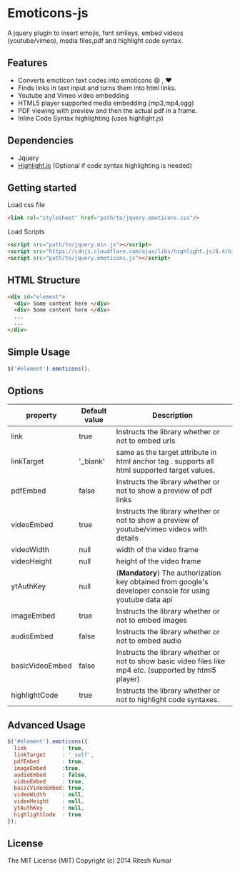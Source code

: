 Emoticons-js
============

A jquery plugin to insert emojis, font smileys, embed videos (youtube/vimeo), media files,pdf and highlight code syntax.

Features
--------

* Converts emoticon text codes into emoticons :smile: , :heart:
* Finds links in text input and turns them into html links.
* Youtube and Vimeo video embedding
* HTML5 player supported media embedding (mp3,mp4,ogg)
* PDF viewing with preview and then the actual pdf in a frame.
* Inline Code Syntax highlighting (uses highlight.js)

Dependencies
------------
* Jquery
* [Highlight.js](https://highlightjs.org/) (Optional if code syntax highlighting is needed)

Getting started
---------------

Load css file
```html
<link rel="stylesheet" href="path/to/jquery.emoticons.css"/>
```

Load Scripts
```html
<script src="path/to/jquery.min.js"></script>
<script src="https://cdnjs.cloudflare.com/ajax/libs/highlight.js/8.4/highlight.min.js"></script> <!--==== Optional =====-->
<script src="path/to/jquery.emoticons.js"></script>
```

HTML Structure
--------------
```html
<div id="element">
  <div> Some content here </div>
  <div> Some content here </div>
  ...
  ...
</div>
```

Simple Usage
------------
```javascript
$('#element').emoticons();
```

Options
-------
property|Default value|Description
--------|-------------|-----------
link|true|Instructs the library whether or not to embed urls
linkTarget|'_blank'|same as the target attribute in html anchor tag . supports all html supported target values.
pdfEmbed|false|Instructs the library whether or not to show a preview of pdf links
videoEmbed|true|Instructs the library whether or not to show a preview of youtube/vimeo videos with details
videoWidth|null|width of the video frame
videoHeight|null|height of the video frame
ytAuthKey|null|(**Mandatory**) The authorization key obtained from google's developer console for using youtube data api
imageEmbed|true|Instructs the library whether or not to embed images
audioEmbed|false|Instructs the library whether or not to embed audio
basicVideoEmbed|false|Instructs the library whether or not to show basic video files like mp4 etc. (supported by html5 player)
highlightCode|true|Instructs the library whether or not to highlight code syntaxes.

Advanced Usage
--------------

```javascript
$('#element').emoticons({
  link           : true,
  linkTarget     : '_self',
  pdfEmbed       : true,
  imageEmbed     :true,
  audioEmbed     : false,
  videoEmbed     : true,
  basicVideoEmbed: true,
  videoWidth     : null,
  videoHeight    : null,
  ytAuthKey      : null,
  highlightCode  : true
});
```
License
-------
The MIT License (MIT)
Copyright (c) 2014 Ritesh Kumar


